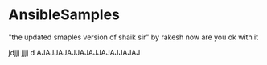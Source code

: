 # AnsibleSamples
"the updated smaples version of shaik sir" by rakesh now are you ok with it

jdjjj
jjjj d
AJAJJAJAJJAJAJJAJAJJAJAJ
